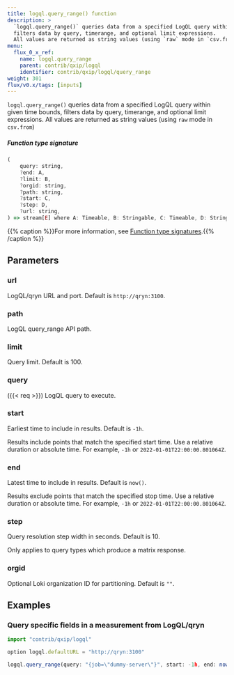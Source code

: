 ```yaml
---
title: logql.query_range() function
description: >
  `logql.query_range()` queries data from a specified LogQL query within given time bounds,
  filters data by query, timerange, and optional limit expressions.
  All values are returned as string values (using `raw` mode in `csv.from`)
menu:
  flux_0_x_ref:
    name: logql.query_range
    parent: contrib/qxip/logql
    identifier: contrib/qxip/logql/query_range
weight: 301
flux/v0.x/tags: [inputs]
---
```


<!------------------------------------------------------------------------------

IMPORTANT: This page was generated from comments in the Flux source code. Any
edits made directly to this page will be overwritten the next time the
documentation is generated. 

To make updates to this documentation, update the function comments above the
function definition in the Flux source code:

https://github.com/influxdata/flux/blob/master/stdlib/contrib/qxip/logql/logql.flux#L66-L96

Contributing to Flux: https://github.com/influxdata/flux#contributing
Fluxdoc syntax: https://github.com/influxdata/flux/blob/master/docs/fluxdoc.md

------------------------------------------------------------------------------->

`logql.query_range()` queries data from a specified LogQL query within given time bounds,
filters data by query, timerange, and optional limit expressions.
All values are returned as string values (using `raw` mode in `csv.from`)



##### Function type signature

```js
(
    query: string,
    ?end: A,
    ?limit: B,
    ?orgid: string,
    ?path: string,
    ?start: C,
    ?step: D,
    ?url: string,
) => stream[E] where A: Timeable, B: Stringable, C: Timeable, D: Stringable, E: Record
```

{{% caption %}}For more information, see [Function type signatures](/flux/v0.x/function-type-signatures/).{{% /caption %}}

## Parameters

### url

LogQL/qryn URL and port. Default is `http://qryn:3100`.



### path

LogQL query_range API path.



### limit

Query limit. Default is 100.



### query
({{< req >}})
LogQL query to execute.



### start

Earliest time to include in results. Default is `-1h`.

Results include points that match the specified start time.
Use a relative duration or absolute time.
For example, `-1h` or `2022-01-01T22:00:00.801064Z`.

### end

Latest time to include in results. Default is `now()`.

Results exclude points that match the specified stop time.
Use a relative duration or absolute time.
For example, `-1h` or `2022-01-01T22:00:00.801064Z`.

### step

Query resolution step width in seconds. Default is 10.

Only applies to query types which produce a matrix response.

### orgid

Optional Loki organization ID for partitioning. Default is `""`.




## Examples

### Query specific fields in a measurement from LogQL/qryn

```js
import "contrib/qxip/logql"

option logql.defaultURL = "http://qryn:3100"

logql.query_range(query: "{job=\"dummy-server\"}", start: -1h, end: now(), limit: 100)

```

